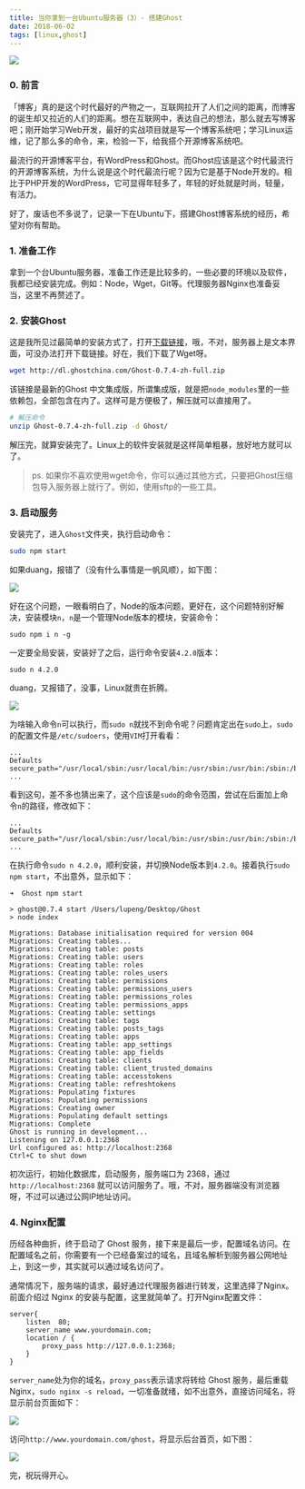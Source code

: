```yaml
---
title: 当你拿到一台Ubuntu服务器（3）- 搭建Ghost
date: 2018-06-02
tags: [linux,ghost]
---
```


![](../image/linux/ghost-logo.png)

### 0. 前言
「博客」真的是这个时代最好的产物之一，互联网拉开了人们之间的距离，而博客的诞生却又拉近的人们的距离。想在互联网中，表达自己的想法，那么就去写博客吧；刚开始学习Web开发，最好的实战项目就是写一个博客系统吧；学习Linux运维，记了那么多的命令，来，检验一下，给我搭个开源博客系统吧。

最流行的开源博客平台，有WordPress和Ghost。而Ghost应该是这个时代最流行的开源博客系统，为什么说是这个时代最流行呢？因为它是基于Node开发的。相比于PHP开发的WordPress，它可显得年轻多了，年轻的好处就是时尚，轻量，有活力。

好了，废话也不多说了，记录一下在Ubuntu下，搭建Ghost博客系统的经历，希望对你有帮助。

### 1. 准备工作
拿到一个台Ubuntu服务器，准备工作还是比较多的，一些必要的环境以及软件，我都已经安装完成。例如：Node，Wget，Git等。代理服务器Nginx也准备妥当，这里不再赘述了。

### 2. 安装Ghost
这是我所见过最简单的安装方式了，打开[下载链接](http://www.ghostchina.com/download/)，哦，不对，服务器上是文本界面，可没办法打开下载链接。好在，我们下载了Wget呀。

```sh
wget http://dl.ghostchina.com/Ghost-0.7.4-zh-full.zip
```

该链接是最新的Ghost 中文集成版，所谓集成版，就是把`node_modules`里的一些依赖包，全部包含在内了。这样可是方便极了，解压就可以直接用了。

```sh
# 解压命令
unzip Ghost-0.7.4-zh-full.zip -d Ghost/
```
解压完，就算安装完了。Linux上的软件安装就是这样简单粗暴，放好地方就可以了。

> ps. 如果你不喜欢使用wget命令，你可以通过其他方式，只要把Ghost压缩包导入服务器上就行了。例如，使用sftp的一些工具。

### 3. 启动服务
安装完了，进入`Ghost`文件夹，执行启动命令：

```sh
sudo npm start
```

如果duang，报错了（没有什么事情是一帆风顺），如下图：

![](../image/linux/ubuntu3-1.jpg)

好在这个问题，一眼看明白了，Node的版本问题，更好在，这个问题特别好解决，安装模块`n`，`n`是一个管理Node版本的模块，安装命令：

```
sudo npm i n -g
```

一定要全局安装，安装好了之后，运行命令安装`4.2.0`版本：

```
sudo n 4.2.0
```

duang，又报错了，没事，Linux就贵在折腾。

![](../image/linux/ubuntu3-3.jpg)

为啥输入命令`n`可以执行，而`sudo n`就找不到命令呢？问题肯定出在`sudo`上，`sudo`的配置文件是`/etc/sudoers`，使用`VIM`打开看看：

```
...
Defaults        secure_path="/usr/local/sbin:/usr/local/bin:/usr/sbin:/usr/bin:/sbin:/bin:/snap/bin"
...
```

看到这句，差不多也猜出来了，这个应该是`sudo`的命令范围，尝试在后面加上命令`n`的路径，修改如下：

``` 
...
Defaults        secure_path="/usr/local/sbin:/usr/local/bin:/usr/sbin:/usr/bin:/sbin:/bin:/snap/bin:/usr/local/node/bin"
...
```

在执行命令`sudo n 4.2.0`，顺利安装，并切换Node版本到`4.2.0`。接着执行`sudo npm start`，不出意外，显示如下：

```
➜  Ghost npm start

> ghost@0.7.4 start /Users/lupeng/Desktop/Ghost
> node index

Migrations: Database initialisation required for version 004
Migrations: Creating tables...
Migrations: Creating table: posts
Migrations: Creating table: users
Migrations: Creating table: roles
Migrations: Creating table: roles_users
Migrations: Creating table: permissions
Migrations: Creating table: permissions_users
Migrations: Creating table: permissions_roles
Migrations: Creating table: permissions_apps
Migrations: Creating table: settings
Migrations: Creating table: tags
Migrations: Creating table: posts_tags
Migrations: Creating table: apps
Migrations: Creating table: app_settings
Migrations: Creating table: app_fields
Migrations: Creating table: clients
Migrations: Creating table: client_trusted_domains
Migrations: Creating table: accesstokens
Migrations: Creating table: refreshtokens
Migrations: Populating fixtures
Migrations: Populating permissions
Migrations: Creating owner
Migrations: Populating default settings
Migrations: Complete
Ghost is running in development...
Listening on 127.0.0.1:2368
Url configured as: http://localhost:2368
Ctrl+C to shut down
```

初次运行，初始化数据库，启动服务，服务端口为 2368，通过 `http://localhost:2368` 就可以访问服务了。哦，不对，服务器端没有浏览器呀，不过可以通过公网IP地址访问。

### 4. Nginx配置
历经各种曲折，终于启动了 Ghost 服务，接下来是最后一步，配置域名访问。在配置域名之前，你需要有一个已经备案过的域名，且域名解析到服务器公网地址上，到这一步，其实就可以通过域名访问了。

通常情况下，服务端的请求，最好通过代理服务器进行转发，这里选择了Nginx。前面介绍过 Nginx 的安装与配置，这里就简单了。打开Nginx配置文件：

```
server{
    listen  80;
    server_name www.yourdomain.com;
    location / {
        proxy_pass http://127.0.0.1:2368;
    }
}
```

`server_name`处为你的域名，`proxy_pass`表示请求将转给 Ghost 服务，最后重载 Nginx，`sudo nginx -s reload`，一切准备就绪，如不出意外，直接访问域名，将显示前台页面如下：

![](../image/linux/ubuntu3-4.jpg)

访问`http://www.yourdomain.com/ghost`，将显示后台首页，如下图：

![](../image/linux/ubuntu3-2.jpg)

完，祝玩得开心。